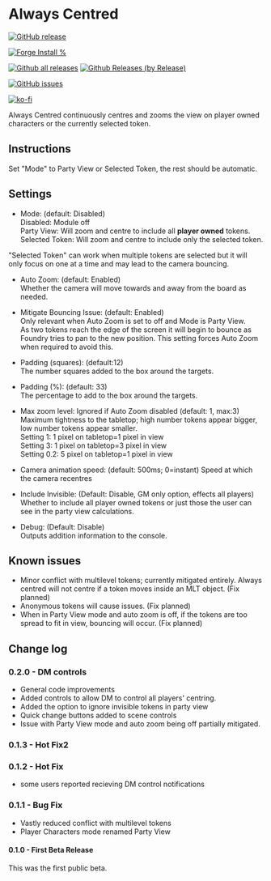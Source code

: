 # Always Centred

[![GitHub release](https://img.shields.io/github/release/sdoehren/always-centred.svg)](https://GitHub.com/sdoehren/always-centred/releases/)

[![Forge Install %](https://img.shields.io/badge/dynamic/json?label=Forge%20Installs&query=package.installs&suffix=%25&url=https%3A%2F%2Fforge-vtt.com%2Fapi%2Fbazaar%2Fpackage%2Falways-centred
)](https://GitHub.com/sdoehren/always-centred/releases/)


[![Github all releases](https://img.shields.io/github/downloads/sdoehren/always-centred/total.svg)](https://GitHub.com/sdoehren/always-centred/releases/)
[![Github Releases (by Release)](https://img.shields.io/github/downloads/sdoehren/always-centred/v0.1.4/total.svg)](https://GitHub.com/sdoehren/always-centred/releases/)



[![GitHub issues](https://img.shields.io/github/issues/sdoehren/always-centred.svg)](https://GitHub.com/sdoehren/always-centred/issues/)
 

[![ko-fi](https://www.ko-fi.com/img/githubbutton_sm.svg)](https://ko-fi.com/sdoehren)

Always Centred continuously centres and zooms the view on player owned characters or the currently selected token.


## Instructions
Set "Mode" to Party View or Selected Token, the rest should be automatic.

## Settings

- Mode: (default: Disabled)  
Disabled: Module off  
Party View: Will zoom and centre to include all **player owned** tokens.  
Selected Token:  Will zoom and centre to include only the selected token.  

"Selected Token" can work when multiple tokens are selected but it will only focus on one at a time and may lead to the camera bouncing.

- Auto Zoom: (default: Enabled)  
Whether the camera will move towards and away from the board as needed.

- Mitigate Bouncing Issue: (default: Enabled)  
Only relevant when Auto Zoom is set to off and Mode is Party View.  
  As two tokens reach the edge of the screen it will begin to bounce as Foundry tries to pan to the new position. This setting forces Auto Zoom when required to avoid this.
  
- Padding (squares): (default:12)  
The number squares added to the box around the targets.

- Padding (%): (default: 33)  
The percentage to add to the box around the targets. 

- Max zoom level: Ignored if Auto Zoom disabled (default: 1, max:3) 
Maximum tightness to the tabletop; high number tokens appear bigger, low number tokens appear smaller.  
Setting 1: 1 pixel on tabletop=1 pixel in view  
Setting 3: 1 pixel on tabletop=3 pixel in view  
Setting 0.2: 5 pixel on tabletop=1 pixel in view  

- Camera animation speed: (default: 500ms; 0=instant)
Speed at which the camera recentres
  
- Include Invisible: (Default: Disable, GM only option, effects all players)
Whether to include all player owned tokens or just those the user can see in the party view calculations. 
  
- Debug: (Default: Disable)  
Outputs addition information to the console.

## Known issues

- Minor conflict with multilevel tokens; currently mitigated entirely.  Always centred will not centre if a token moves inside an MLT object. (Fix planned)
- Anonymous tokens will cause issues. (Fix planned)
- When in Party View mode and auto zoom is off, if the tokens are too spread to fit in view, bouncing will occur. (Fix planned)

## Change log

### 0.2.0 - DM controls
- General code improvements
- Added controls to allow DM to control all players' centring.
- Added the option to ignore invisible tokens in party view
- Quick change buttons added to scene controls
- Issue with Party View mode and auto zoom being off partially mitigated.

### 0.1.3 - Hot Fix2

### 0.1.2 - Hot Fix
- some users reported recieving DM control notifications

### 0.1.1 - Bug Fix

- Vastly reduced conflict with multilevel tokens
- Player Characters mode renamed Party View

#### 0.1.0 - First Beta Release  
This was the first public beta.
